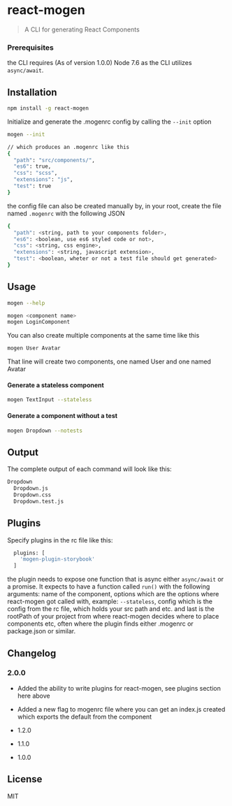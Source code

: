# react-mogen
> A CLI for generating React Components


### Prerequisites
the CLI requires (As of version 1.0.0) Node 7.6 as the CLI utilizes `async/await`.

## Installation

```bash
npm install -g react-mogen
```

Initialize and generate the .mogenrc config by calling the `--init` option

```bash
mogen --init

// which produces an .mogenrc like this
{
  "path": "src/components/",
  "es6": true,
  "css": "scss",
  "extensions": "js",
  "test": true
}
```

the config file can also be created manually by, in your root, create the file named `.mogenrc` with the following JSON

```bash
{
  "path": <string, path to your components folder>,
  "es6": <boolean, use es6 styled code or not>,
  "css": <string, css engine>,
  "extensions": <string, javascript extension>,
  "test": <boolean, wheter or not a test file should get generated>
}
```

## Usage

```bash
mogen --help

mogen <component name>
mogen LoginComponent
```

You can also create multiple components at the same time like this

```bash
mogen User Avatar
```

That line will create two components, one named User and one named Avatar

#### Generate a stateless component

```bash
mogen TextInput --stateless
```

#### Generate a component without a test

```bash
mogen Dropdown --notests
```

## Output
The complete output of each command will look like this:

```bash
Dropdown
  Dropdown.js
  Dropdown.css
  Dropdown.test.js
```

## Plugins
Specify plugins in the rc file like this:
```bash
  plugins: [
    'mogen-plugin-storybook'
  ]
```

the plugin needs to expose one function that is async either `async/await` or a promise. It expects to have a function called `run()` with the following arguments: name of the component, options which are the options where react-mogen got called with, example: `--stateless`,
config which is the config from the rc file, which holds your src path and etc. and last is the rootPath of your project from where react-mogen decides where to place components etc, often where the plugin finds either .mogenrc or package.json or similar.

## Changelog
### 2.0.0
- Added the ability to write plugins for react-mogen, see plugins section here above
- Added a new flag to mogenrc file where you can get an index.js created which exports the default from the component

- 1.2.0
- 1.1.0
- 1.0.0

## License
MIT
